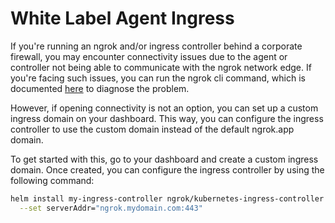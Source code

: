 # White Label Agent Ingress

If you're running an ngrok and/or ingress controller behind a corporate firewall, you may encounter connectivity issues due to the agent or controller not being able to communicate with the ngrok network edge. If you're facing such issues, you can run the ngrok cli command, which is documented [here](https://ngrok.com/docs/guides/running-behind-firewalls) to diagnose the problem.

However, if opening connectivity is not an option, you can set up a custom ingress domain on your dashboard. This way, you can configure the ingress controller to use the custom domain instead of the default ngrok.app domain.

To get started with this, go to your dashboard and create a custom ingress domain. Once created, you can configure the ingress controller by using the following command:

```bash
helm install my-ingress-controller ngrok/kubernetes-ingress-controller \
  --set serverAddr="ngrok.mydomain.com:443"
  ```

